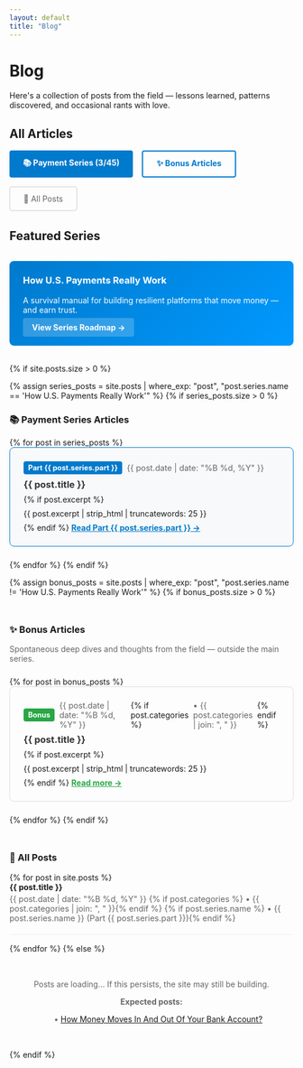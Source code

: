 ```yaml
---
layout: default
title: "Blog"
---
```


# Blog

Here's a collection of posts from the field — lessons learned, patterns discovered, and occasional rants with love.

## All Articles

<div style="display: flex; gap: 1rem; margin-bottom: 2rem; flex-wrap: wrap;">
  <a href="/how-us-payments-actually-work/" style="background: #007acc; color: white; padding: 0.75rem 1.5rem; border-radius: 4px; text-decoration: none; font-weight: bold;">
    📚 Payment Series (3/45)
  </a>
  <a href="#bonus-articles" style="background: transparent; color: #007acc; padding: 0.75rem 1.5rem; border: 2px solid #007acc; border-radius: 4px; text-decoration: none; font-weight: bold;">
    ✨ Bonus Articles
  </a>
  <a href="#all-posts" style="background: transparent; color: #666; padding: 0.75rem 1.5rem; border: 1px solid #ccc; border-radius: 4px; text-decoration: none;">
    📄 All Posts
  </a>
</div>

## Featured Series

<div style="background: linear-gradient(135deg, #007acc, #0099ff); color: white; padding: 1.5rem; border-radius: 8px; margin: 2rem 0;">
  <h3 style="margin-top: 0; color: white;">How U.S. Payments Really Work</h3>
  <p>A survival manual for building resilient platforms that move money — and earn trust.</p>
  <a href="/how-us-payments-actually-work/" style="background: rgba(255,255,255,0.2); color: white; padding: 0.5rem 1rem; border-radius: 4px; text-decoration: none; font-weight: bold;">
    View Series Roadmap →
  </a>
</div>

{% if site.posts.size > 0 %}
  
  <!-- Series Articles -->
  {% assign series_posts = site.posts | where_exp: "post", "post.series.name == 'How U.S. Payments Really Work'" %}
  {% if series_posts.size > 0 %}
  <h3 id="series-articles">📚 Payment Series Articles</h3>
  {% for post in series_posts %}
  <article style="margin-bottom: 1.5rem; padding: 1.5rem; border: 1px solid #007acc; border-radius: 8px; background: #f8f9fa;">
    <div style="display: flex; align-items: center; gap: 0.5rem; margin-bottom: 0.5rem;">
      <span style="background: #007acc; color: white; padding: 0.25rem 0.5rem; border-radius: 4px; font-size: 0.8rem; font-weight: bold;">
        Part {{ post.series.part }}
      </span>
      <span style="color: #666; font-size: 0.9rem;">{{ post.date | date: "%B %d, %Y" }}</span>
    </div>
    <h3 style="margin: 0.5rem 0;"><a href="{{ post.url }}" style="text-decoration: none; color: #333;">{{ post.title }}</a></h3>
    {% if post.excerpt %}
      <p style="margin: 0.5rem 0;">{{ post.excerpt | strip_html | truncatewords: 25 }}</p>
    {% endif %}
    <a href="{{ post.url }}" style="color: #007acc; font-weight: bold;">Read Part {{ post.series.part }} →</a>
  </article>
  {% endfor %}
  {% endif %}
  
  <!-- Bonus Articles -->
  {% assign bonus_posts = site.posts | where_exp: "post", "post.series.name != 'How U.S. Payments Really Work'" %}
  {% if bonus_posts.size > 0 %}
  <h3 id="bonus-articles" style="margin-top: 3rem;">✨ Bonus Articles</h3>
  <p style="color: #666; margin-bottom: 1.5rem;">Spontaneous deep dives and thoughts from the field — outside the main series.</p>
  {% for post in bonus_posts %}
  <article style="margin-bottom: 1.5rem; padding: 1.5rem; border: 1px solid #ddd; border-radius: 8px;">
    <div style="display: flex; align-items: center; gap: 0.5rem; margin-bottom: 0.5rem;">
      <span style="background: #28a745; color: white; padding: 0.25rem 0.5rem; border-radius: 4px; font-size: 0.8rem; font-weight: bold;">
        Bonus
      </span>
      <span style="color: #666; font-size: 0.9rem;">{{ post.date | date: "%B %d, %Y" }}</span>
      {% if post.categories %}
        <span style="color: #666; font-size: 0.9rem;">• {{ post.categories | join: ", " }}</span>
      {% endif %}
    </div>
    <h3 style="margin: 0.5rem 0;"><a href="{{ post.url }}" style="text-decoration: none; color: #333;">{{ post.title }}</a></h3>
    {% if post.excerpt %}
      <p style="margin: 0.5rem 0;">{{ post.excerpt | strip_html | truncatewords: 25 }}</p>
    {% endif %}
    <a href="{{ post.url }}" style="color: #28a745; font-weight: bold;">Read more →</a>
  </article>
  {% endfor %}
  {% endif %}
  
  <!-- All Posts Fallback -->
  <h3 id="all-posts" style="margin-top: 3rem;">📄 All Posts</h3>
  {% for post in site.posts %}
  <article style="margin-bottom: 1rem; padding-bottom: 1rem; border-bottom: 1px solid #eee;">
    <h4 style="margin: 0;"><a href="{{ post.url }}" style="text-decoration: none;">{{ post.title }}</a></h4>
    <p style="color: #666; font-size: 0.9rem; margin: 0.25rem 0;">
      <time>{{ post.date | date: "%B %d, %Y" }}</time>
      {% if post.categories %} • {{ post.categories | join: ", " }}{% endif %}
      {% if post.series.name %} • {{ post.series.name }} (Part {{ post.series.part }}){% endif %}
    </p>
  </article>
  {% endfor %}
{% else %}
  <div style="text-align: center; padding: 2rem; color: #666;">
    <p>Posts are loading... If this persists, the site may still be building.</p>
    <p><strong>Expected posts:</strong></p>
    <ul style="list-style: none;">
      <li>• <a href="/fintech/payments/2025/08/13/money-flow-bank-account.html">How Money Moves In And Out Of Your Bank Account?</a></li>
    </ul>
  </div>
{% endif %}
